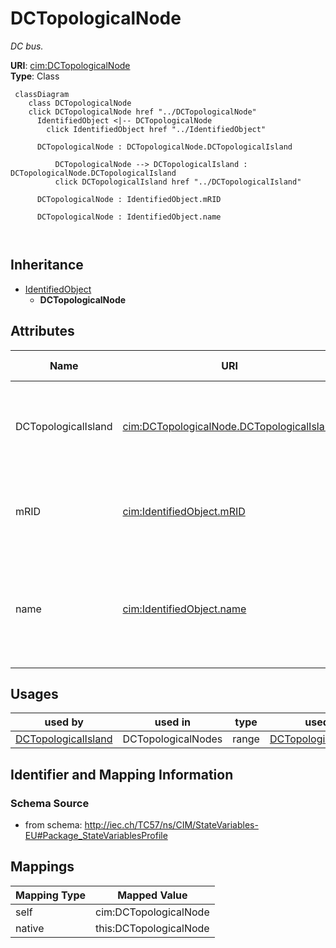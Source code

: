 # DCTopologicalNode


_DC bus._





**URI**: [cim:DCTopologicalNode](http://iec.ch/TC57/CIM100#DCTopologicalNode)<br />
**Type**: Class




```mermaid
 classDiagram
    class DCTopologicalNode
    click DCTopologicalNode href "../DCTopologicalNode"
      IdentifiedObject <|-- DCTopologicalNode
        click IdentifiedObject href "../IdentifiedObject"
      
      DCTopologicalNode : DCTopologicalNode.DCTopologicalIsland
        
          DCTopologicalNode --> DCTopologicalIsland : DCTopologicalNode.DCTopologicalIsland
          click DCTopologicalIsland href "../DCTopologicalIsland"
        
      DCTopologicalNode : IdentifiedObject.mRID
        
      DCTopologicalNode : IdentifiedObject.name
        
      
```





## Inheritance
* [IdentifiedObject](IdentifiedObject.md)
    * **DCTopologicalNode**



## Attributes


| Name | URI | Cardinality and Range | Description | Inheritance |
| ---  | --- | --- | --- | --- |
| DCTopologicalIsland | [cim:DCTopologicalNode.DCTopologicalIsland](http://iec.ch/TC57/CIM100#DCTopologicalNode.DCTopologicalIsland) | 0..1 <br />  [DCTopologicalIsland](DCTopologicalIsland.md)  | A DC topological node belongs to a DC topological island | direct |
| mRID | [cim:IdentifiedObject.mRID](http://iec.ch/TC57/CIM100#IdentifiedObject.mRID) | 1 <br />  string  | Master resource identifier issued by a model authority | [IdentifiedObject](IdentifiedObject.md) |
| name | [cim:IdentifiedObject.name](http://iec.ch/TC57/CIM100#IdentifiedObject.name) | 1 <br />  string  | The name is any free human readable and possibly non unique text naming the o... | [IdentifiedObject](IdentifiedObject.md) |





## Usages

| used by | used in | type | used |
| ---  | --- | --- | --- |
| [DCTopologicalIsland](DCTopologicalIsland.md) | DCTopologicalNodes | range | [DCTopologicalNode](DCTopologicalNode.md) |






## Identifier and Mapping Information







### Schema Source


* from schema: http://iec.ch/TC57/ns/CIM/StateVariables-EU#Package_StateVariablesProfile





## Mappings

| Mapping Type | Mapped Value |
| ---  | ---  |
| self | cim:DCTopologicalNode |
| native | this:DCTopologicalNode |




